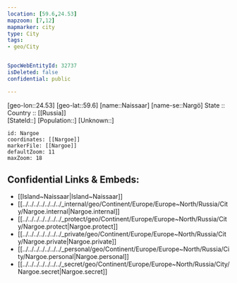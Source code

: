 ```yaml
---
location: [59.6,24.53] 
mapzoom: [7,12] 
mapmarker: city 
type: City
tags:
- geo/City


SpocWebEntityId: 32737
isDeleted: false
confidential: public

---
```

[geo-lon::24.53] 
[geo-lat::59.6] 
[name::Naissaar] 
[name-se::Nargö] 
State ::  
Country :: [[Russia]]  
[StateId::] 
[Population::] 
[Unknown::] 


```leaflet
id: Nargoe
coordinates: [[Nargoe]] 
markerFile: [[Nargoe]] 
defaultZoom: 11 
maxZoom: 18
```


## Confidential Links & Embeds: 
- [[Island~Naissaar|Island~Naissaar]]  
- [[../../../../../../../_internal/geo/Continent/Europe/Europe~North/Russia/City/Nargoe.internal|Nargoe.internal]] 
- [[../../../../../../../_protect/geo/Continent/Europe/Europe~North/Russia/City/Nargoe.protect|Nargoe.protect]] 
- [[../../../../../../../_private/geo/Continent/Europe/Europe~North/Russia/City/Nargoe.private|Nargoe.private]] 
- [[../../../../../../../_personal/geo/Continent/Europe/Europe~North/Russia/City/Nargoe.personal|Nargoe.personal]] 
- [[../../../../../../../_secret/geo/Continent/Europe/Europe~North/Russia/City/Nargoe.secret|Nargoe.secret]] 
